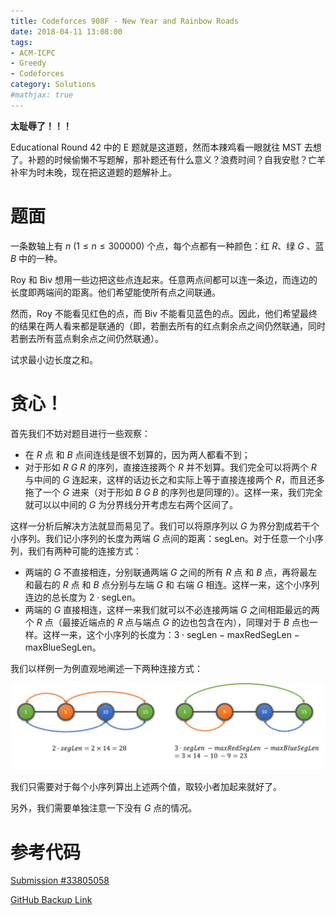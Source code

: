 ```yaml
---
title: Codeforces 908F - New Year and Rainbow Roads
date: 2018-04-11 13:08:00
tags: 
- ACM-ICPC
- Greedy
- Codeforces
category: Solutions
#mathjax: true
---
```


**太耻辱了！！！**

Educational Round 42 中的 E 题就是这道题，然而本辣鸡看一眼就往 MST 去想了。补题的时候偷懒不写题解，那补题还有什么意义？浪费时间？自我安慰？亡羊补牢为时未晚，现在把这道题的题解补上。

# 题面

一条数轴上有 $n \ (1 \le n \le 300000)$ 个点，每个点都有一种颜色：红 $R$、绿 $G$ 、蓝 $B$ 中的一种。

Roy 和 Biv 想用一些边把这些点连起来。任意两点间都可以连一条边，而连边的长度即两端间的距离。他们希望能使所有点之间联通。

然而，Roy 不能看见红色的点，而 Biv 不能看见蓝色的点。因此，他们希望最终的结果在两人看来都是联通的（即，若删去所有的红点剩余点之间仍然联通，同时若删去所有蓝点剩余点之间仍然联通）。

试求最小边长度之和。



# 贪心！

首先我们不妨对题目进行一些观察：

- 在 $R$ 点 和 $B$ 点间连线是很不划算的，因为两人都看不到；
- 对于形如 $R \ G \ R$ 的序列，直接连接两个 $R$ 并不划算。我们完全可以将两个 $R$ 与中间的 $G$ 连起来，这样的话边长之和实际上等于直接连接两个 $R$，而且还多拖了一个 $G$ 进来（对于形如 $B \ G \ B$ 的序列也是同理的）。这样一来，我们完全就可以以中间的 $G$ 为分界线分开考虑左右两个区间了。

这样一分析后解决方法就显而易见了。我们可以将原序列以 $G$ 为界分割成若干个小序列。我们记小序列的长度为两端 $G$ 点间的距离：$\text{segLen}$。对于任意一个小序列，我们有两种可能的连接方式：

- 两端的 $G$ 不直接相连，分别联通两端 $G$ 之间的所有 $R$ 点 和 $B$ 点，再将最左和最右的 $R$ 点 和 $B$ 点分别与左端 $G$ 和 右端 $G$ 相连。这样一来，这个小序列连边的总长度为 $2 \cdot \text{segLen}$。
- 两端的 $G$ 直接相连，这样一来我们就可以不必连接两端 $G$ 之间相距最远的两个 $R$ 点（最接近端点的 $R$ 点与端点 $G$ 的边也包含在内），同理对于 $B$ 点也一样。这样一来，这个小序列的长度为：$3 \cdot \text{segLen} - \text{maxRedSegLen} - \text{maxBlueSegLen}$。

我们以样例一为例直观地阐述一下两种连接方式：

![两种连接方式](codeforces-908f/two_ways_of_constructing.png)

我们只需要对于每个小序列算出上述两个值，取较小者加起来就好了。

另外，我们需要单独注意一下没有 $G​$ 点的情况。



# 参考代码

[Submission #33805058](http://codeforces.com/contest/908/submission/33805058)

[GitHub Backup Link](https://github.com/codgician/ACM-ICPC/blob/master/Codeforces/908F/greedy.cpp)

